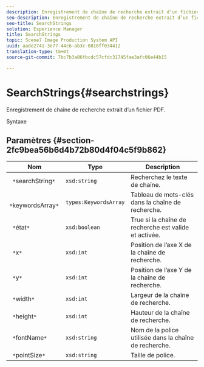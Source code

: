 ```yaml
---
description: Enregistrement de chaîne de recherche extrait d’un fichier PDF.
seo-description: Enregistrement de chaîne de recherche extrait d’un fichier PDF.
seo-title: SearchStrings
solution: Experience Manager
title: SearchStrings
topic: Scene7 Image Production System API
uuid: aade2741-3e77-44c6-ab3c-0810ff034412
translation-type: tm+mt
source-git-commit: 7bc7b3a86fbcdc57cfdc31745fae3afc06e44b15

---
```



# SearchStrings{#searchstrings}

Enregistrement de chaîne de recherche extrait d’un fichier PDF.

Syntaxe

## Paramètres {#section-2fc9bea56b6d4b72b80d4f04c5f9b862}

| Nom | Type | Description |
|---|---|---|
| ` *`searchString`*` | `xsd:string` | Recherchez le texte de chaîne. |
| ` *`keywordsArray`*` | `types:KeywordsArray` | Tableau de mots-clés dans la chaîne de recherche. |
| ` *`état`*` | `xsd:boolean` | True si la chaîne de recherche est valide et activée. |
| ` *`x`*` | `xsd:int` | Position de l’axe X de la chaîne de recherche. |
| ` *`y`*` | `xsd:int` | Position de l’axe Y de la chaîne de recherche. |
| ` *`width`*` | `xsd:int` | Largeur de la chaîne de recherche. |
| ` *`height`*` | `xsd:int` | Hauteur de la chaîne de recherche. |
| ` *`fontName`*` | `xsd:string` | Nom de la police utilisée dans la chaîne de recherche. |
| ` *`pointSize`*` | `xsd:string` | Taille de police. |

